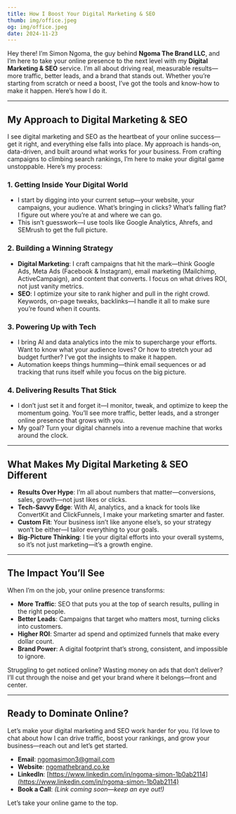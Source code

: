 ```yaml
---
title: How I Boost Your Digital Marketing & SEO
thumb: img/office.jpeg 
og: img/office.jpeg 
date: 2024-11-23  
---
```


Hey there! I’m Simon Ngoma, the guy behind **Ngoma The Brand LLC**, and I’m here to take your online presence to the next level with my **Digital Marketing & SEO** service. I’m all about driving real, measurable results—more traffic, better leads, and a brand that stands out. Whether you’re starting from scratch or need a boost, I’ve got the tools and know-how to make it happen. Here’s how I do it.

---

## My Approach to Digital Marketing & SEO

I see digital marketing and SEO as the heartbeat of your online success—get it right, and everything else falls into place. My approach is hands-on, data-driven, and built around what works for *your* business. From crafting campaigns to climbing search rankings, I’m here to make your digital game unstoppable. Here’s my process:

### 1. Getting Inside Your Digital World
- I start by digging into your current setup—your website, your campaigns, your audience. What’s bringing in clicks? What’s falling flat? I figure out where you’re at and where we can go.  
- This isn’t guesswork—I use tools like Google Analytics, Ahrefs, and SEMrush to get the full picture.

### 2. Building a Winning Strategy
- **Digital Marketing**: I craft campaigns that hit the mark—think Google Ads, Meta Ads (Facebook & Instagram), email marketing (Mailchimp, ActiveCampaign), and content that converts. I focus on what drives ROI, not just vanity metrics.  
- **SEO**: I optimize your site to rank higher and pull in the right crowd. Keywords, on-page tweaks, backlinks—I handle it all to make sure you’re found when it counts.

### 3. Powering Up with Tech
- I bring AI and data analytics into the mix to supercharge your efforts. Want to know what your audience loves? Or how to stretch your ad budget further? I’ve got the insights to make it happen.  
- Automation keeps things humming—think email sequences or ad tracking that runs itself while you focus on the big picture.

### 4. Delivering Results That Stick
- I don’t just set it and forget it—I monitor, tweak, and optimize to keep the momentum going. You’ll see more traffic, better leads, and a stronger online presence that grows with you.  
- My goal? Turn your digital channels into a revenue machine that works around the clock.

---

## What Makes My Digital Marketing & SEO Different

- **Results Over Hype**: I’m all about numbers that matter—conversions, sales, growth—not just likes or clicks.  
- **Tech-Savvy Edge**: With AI, analytics, and a knack for tools like ConvertKit and ClickFunnels, I make your marketing smarter and faster.  
- **Custom Fit**: Your business isn’t like anyone else’s, so your strategy won’t be either—I tailor everything to your goals.  
- **Big-Picture Thinking**: I tie your digital efforts into your overall systems, so it’s not just marketing—it’s a growth engine.

---

## The Impact You’ll See

When I’m on the job, your online presence transforms:  
- **More Traffic**: SEO that puts you at the top of search results, pulling in the right people.  
- **Better Leads**: Campaigns that target who matters most, turning clicks into customers.  
- **Higher ROI**: Smarter ad spend and optimized funnels that make every dollar count.  
- **Brand Power**: A digital footprint that’s strong, consistent, and impossible to ignore.

Struggling to get noticed online? Wasting money on ads that don’t deliver? I’ll cut through the noise and get your brand where it belongs—front and center.

---

## Ready to Dominate Online?

Let’s make your digital marketing and SEO work harder for you. I’d love to chat about how I can drive traffic, boost your rankings, and grow your business—reach out and let’s get started.  
- **Email**: [ngomasimon3@gmail.com](mailto:ngomasimon3@gmail.com)  
- **Website**: [ngomathebrand.co.ke](http://ngomathebrand.co.ke)  
- **LinkedIn**: [https://www.linkedin.com/in/ngoma-simon-1b0ab2114](https://www.linkedin.com/in/ngoma-simon-1b0ab2114)  
- **Book a Call**: *(Link coming soon—keep an eye out!)*

Let’s take your online game to the top.
